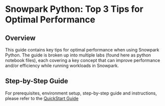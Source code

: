 # Snowpark Python: Top 3 Tips for Optimal Performance

## Overview

This guide contains key tips for optimal performance when using Snowpark Python.  The guide is broken up into multiple labs (found here as python notebook files), each covering a key concept that can improve performance and/or efficiency while running workloads in Snowpark.  

## Step-by-Step Guide

For prerequisites, environment setup, step-by-step guide and instructions, please refer to the [QuickStart Guide](https://quickstarts.snowflake.com/guide/snowpark_python_top_three_tips_for_optimal_performance/index.html)

